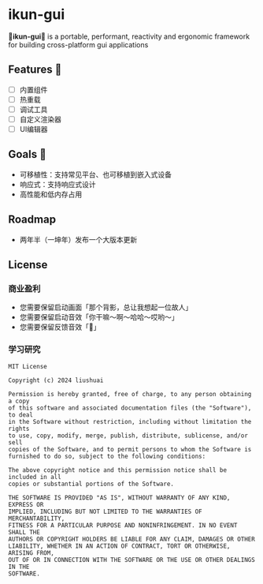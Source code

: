 # ikun-gui

🐔**ikun-gui**🏀 is a portable, performant, reactivity and ergonomic framework for building cross-platform gui
applications

## Features 🐔

- [ ] 内置组件
- [ ] 热重载
- [ ] 调试工具
- [ ] 自定义渲染器
- [ ] UI编辑器

## Goals 🏀

* 可移植性：支持常见平台、也可移植到嵌入式设备
* 响应式：支持响应式设计
* 高性能和低内存占用

## Roadmap

* 两年半（一坤年）发布一个大版本更新

## License

### 商业盈利

* 您需要保留启动画面「那个背影，总让我想起一位故人」
* 您需要保留启动音效「你干嘛～啊～哈哈～哎哟～」
* 您需要保留反馈音效「🐔」

### 学习研究

```text
MIT License

Copyright (c) 2024 liushuai

Permission is hereby granted, free of charge, to any person obtaining a copy
of this software and associated documentation files (the "Software"), to deal
in the Software without restriction, including without limitation the rights
to use, copy, modify, merge, publish, distribute, sublicense, and/or sell
copies of the Software, and to permit persons to whom the Software is
furnished to do so, subject to the following conditions:

The above copyright notice and this permission notice shall be included in all
copies or substantial portions of the Software.

THE SOFTWARE IS PROVIDED "AS IS", WITHOUT WARRANTY OF ANY KIND, EXPRESS OR
IMPLIED, INCLUDING BUT NOT LIMITED TO THE WARRANTIES OF MERCHANTABILITY,
FITNESS FOR A PARTICULAR PURPOSE AND NONINFRINGEMENT. IN NO EVENT SHALL THE
AUTHORS OR COPYRIGHT HOLDERS BE LIABLE FOR ANY CLAIM, DAMAGES OR OTHER
LIABILITY, WHETHER IN AN ACTION OF CONTRACT, TORT OR OTHERWISE, ARISING FROM,
OUT OF OR IN CONNECTION WITH THE SOFTWARE OR THE USE OR OTHER DEALINGS IN THE
SOFTWARE.
```
